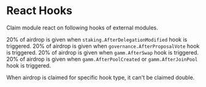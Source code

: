<!--
order: 5
-->

# React Hooks

Claim module react on following hooks of external modules.

20% of airdrop is given when `staking.AfterDelegationModified` hook is triggered.
20% of airdrop is given when `governance.AfterProposalVote` hook is triggered.
20% of airdrop is given when `gamm.AfterSwap` hook is triggered.
20% of airdrop is given when `gamm.AfterPoolCreated` or `gamm.AfterJoinPool` hook is triggered.

When airdrop is claimed for specific hook type, it can't be claimed double.

